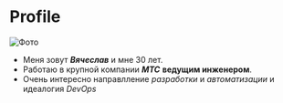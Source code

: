 # Profile

<image src= "img/foto.jpg" alt= "Фото">

- Меня зовут ***Вячеслав*** и мне 30 лет.
- Работаю в крупной компании ***МТС*** **ведущим инженером**.
- Очень интересно направлление _разработки_ и _автоматизации_ и идеалогия _DevOps_
